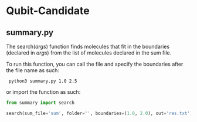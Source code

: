 # Qubit-Candidate

## summary.py

The search(_args_) function finds molecules that fit in the boundaries (declared in _args_) from the list of molecules declared in the sum file.

To run this function, you can call the file and specify the boundaries after the file name as such:

``` python3 summary.py 1.0 2.5```

or import the function as such:

```python
from summary import search

search(sum_file='sum', folder='', boundaries=(1.0, 2.0), out='res.txt')
```
